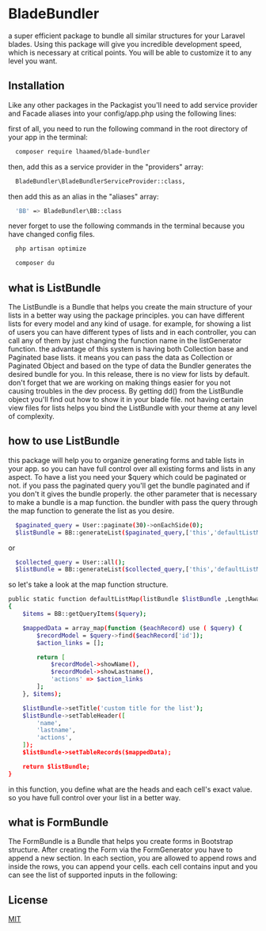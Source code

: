 
# BladeBundler

a super efficient package to bundle all similar structures for your Laravel blades. Using this package will give you incredible development speed, which is necessary at critical points. You will be able to customize it to any level you want.


## Installation

Like any other packages in the Packagist you'll need to add service provider and Facade aliases into your config/app.php using the following lines:

first of all, you need to run the following command in the root directory of your app in the terminal:
```bash
  composer require lhaamed/blade-bundler
```

then, add this as a service provider in the "providers" array:
```bash
  BladeBundler\BladeBundlerServiceProvider::class,
```


then add this as an alias in the "aliases" array:
```bash
  'BB' => BladeBundler\BB::class
```

never forget to use the following commands in the terminal because you have changed config files.


```bash
  php artisan optimize
```
```bash
  composer du
```

## what is ListBundle
The ListBundle is a Bundle that helps you create the main structure of your lists in a better way using the package principles.
you can have different lists for every model and any kind of usage. for example, for showing a list of users you can have different types of lists and in each controller, you can call any of them by just changing the function name in the listGenerator function. the advantage of this system is having both Collection base and Paginated base lists. it means you can pass the data as Collection or Paginated Object and based on the type of data the Bundler generates the desired bundle for you. In this release, there is no view for lists by default. don't forget that we are working on making things easier for you not causing troubles in the dev process. By getting dd() from the ListBundle object you'll find out how to show it in your blade file. not having certain view files for lists helps you bind the ListBundle with your theme at any level of complexity.

## how to use ListBundle 

this package will help you to organize generating forms and table lists in your app. so you can have full control over all existing forms and lists in any aspect.
To have a list you need your $query which could be paginated or not. if you pass the paginated query you'll get the bundle paginated and if you don't it gives the bundle properly.
the other parameter that is necessary to make a bundle is a map function. the bundler with pass the query through the map function to generate the list as you desire.
```bash
  $paginated_query = User::paginate(30)->onEachSide(0);
  $listBundle = BB::generateList($paginated_query,['this','defaultListMap']);
```
or
```bash
  $collected_query = User::all();
  $listBundle = BB::generateList($collected_query,['this','defaultListMap']);
```

so let's take a look at the map function structure.
```bash
public static function defaultListMap(listBundle $listBundle ,LengthAwarePaginator|Collection $query): listBundle
{
    $items = BB::getQueryItems($query);

    $mappedData = array_map(function ($eachRecord) use ( $query) {
        $recordModel = $query->find($eachRecord['id']);
        $action_links = [];

        return [
            $recordModel->showName(),
            $recordModel->showLastname(),
            'actions' => $action_links
        ];
    }, $items);

    $listBundle->setTitle('custom title for the list');
    $listBundle->setTableHeader([
        'name',
        'lastname',
        'actions',
    ]);
    $listBundle->setTableRecords($mappedData);

    return $listBundle;
}
```

in this function, you define what are the heads and each cell's exact value. so you have full control over your list in a better way.


## what is FormBundle
The FormBundle is a Bundle that helps you create forms in Bootstrap structure. After creating the Form via the FormGenerator you have to append a new section. In each section, you are allowed to append rows and inside the rows, you can append your cells. each cell contains input and you can see the list of supported inputs in the following:


## License

[MIT](https://choosealicense.com/licenses/mit/)

